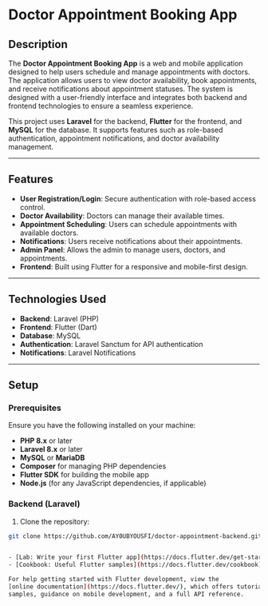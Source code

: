 # Doctor Appointment Booking App

## Description

The **Doctor Appointment Booking App** is a web and mobile application designed to help users schedule and manage appointments with doctors. The application allows users to view doctor availability, book appointments, and receive notifications about appointment statuses. The system is designed with a user-friendly interface and integrates both backend and frontend technologies to ensure a seamless experience.

This project uses **Laravel** for the backend, **Flutter** for the frontend, and **MySQL** for the database. It supports features such as role-based authentication, appointment notifications, and doctor availability management.

---

## Features

- **User Registration/Login**: Secure authentication with role-based access control.
- **Doctor Availability**: Doctors can manage their available times.
- **Appointment Scheduling**: Users can schedule appointments with available doctors.
- **Notifications**: Users receive notifications about their appointments.
- **Admin Panel**: Allows the admin to manage users, doctors, and appointments.
- **Frontend**: Built using Flutter for a responsive and mobile-first design.

---

## Technologies Used

- **Backend**: Laravel (PHP)
- **Frontend**: Flutter (Dart)
- **Database**: MySQL
- **Authentication**: Laravel Sanctum for API authentication
- **Notifications**: Laravel Notifications

---

## Setup

### Prerequisites

Ensure you have the following installed on your machine:

- **PHP 8.x** or later
- **Laravel 8.x** or later
- **MySQL** or **MariaDB**
- **Composer** for managing PHP dependencies
- **Flutter SDK** for building the mobile app
- **Node.js** (for any JavaScript dependencies, if applicable)

### Backend (Laravel)

1. Clone the repository:

```bash
git clone https://github.com/AY0UBYOUSFI/doctor-appointment-backend.git


- [Lab: Write your first Flutter app](https://docs.flutter.dev/get-started/codelab)
- [Cookbook: Useful Flutter samples](https://docs.flutter.dev/cookbook)

For help getting started with Flutter development, view the
[online documentation](https://docs.flutter.dev/), which offers tutorials,
samples, guidance on mobile development, and a full API reference.
